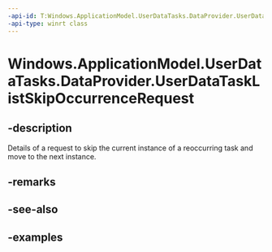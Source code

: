```yaml
---
-api-id: T:Windows.ApplicationModel.UserDataTasks.DataProvider.UserDataTaskListSkipOccurrenceRequest
-api-type: winrt class
---
```


<!-- Class syntax.
public class UserDataTaskListSkipOccurrenceRequest
-->

# Windows.ApplicationModel.UserDataTasks.DataProvider.UserDataTaskListSkipOccurrenceRequest

## -description
Details of a request to skip the current instance of a reoccurring task and move to the next instance.

## -remarks

## -see-also

## -examples
